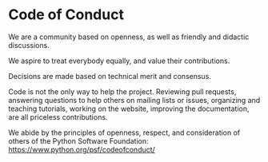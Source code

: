 # Code of Conduct

We are a community based on openness, as well as friendly and didactic
discussions.

We aspire to treat everybody equally, and value their contributions.

Decisions are made based on technical merit and consensus.

Code is not the only way to help the project. Reviewing pull requests,
answering questions to help others on mailing lists or issues, organizing and
teaching tutorials, working on the website, improving the documentation, are
all priceless contributions.

We abide by the principles of openness, respect, and consideration of others of
the Python Software Foundation: https://www.python.org/psf/codeofconduct/

